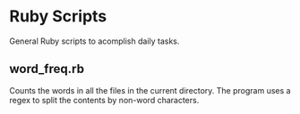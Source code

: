 # Ruby Scripts

General Ruby scripts to acomplish daily tasks.

## word_freq.rb

Counts the words in all the files in the current directory. The program uses
a regex to split the contents by non-word characters. 
